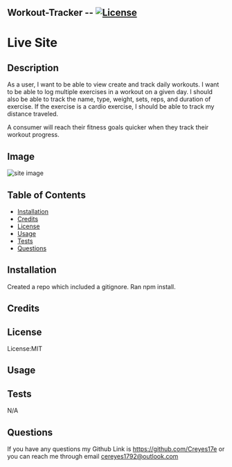 ## Workout-Tracker -- [![License](https://img.shields.io/badge/license-MIT-blue.svg)](https://shields.io/)

# Live Site

## Description

As a user, I want to be able to view create and track daily workouts. I want to be able to log multiple exercises in a workout on a given day. I should also be able to track the name, type, weight, sets, reps, and duration of exercise. If the exercise is a cardio exercise, I should be able to track my distance traveled.

A consumer will reach their fitness goals quicker when they track their workout progress.

## Image

![site image]()

## Table of Contents

- [Installation](#Installation)
- [Credits](#Credits)
- [License](#License)
- [Usage](#Usage)
- [Tests](#Tests)
- [Questions](#Questions)

## Installation

Created a repo which included a gitignore. Ran npm install.

## Credits

## License

License:MIT

## Usage

## Tests

N/A

## Questions

If you have any questions my Github Link is https://github.com/Creyes17e or you can reach me through email cereyes1792@outlook.com
